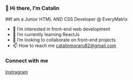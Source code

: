 ### 👋 Hi there, I’m Catalin

##I am a Junior HTML AND CSS Developer @ EveryMatrix
- 👀 I’m interested in front-end web development
- 🌱 I’m currently learning ReactJs
- 💞️ I’m looking to collaborate on front-end projects
- 📫 How to reach me catalinmoraru82@gmail.com

### Connect with me
[Instragram](https://www.instagram.com/catmo.dev/) 

<!---
catalinmoraru82/catalinmoraru82 is a ✨ special ✨ repository because its `README.md` (this file) appears on your GitHub profile.
You can click the Preview link to take a look at your changes.
--->
